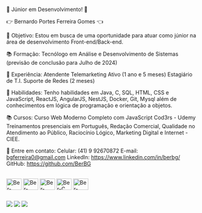 🌟 Júnior em Desenvolvimento! 🌟

👉 Bernardo Portes Ferreira Gomes 👈

🎯 Objetivo:
Estou em busca de uma oportunidade para atuar como júnior na área de desenvolvimento Front-end/Back-end.

📚 Formação:
Tecnólogo em Análise e Desenvolvimento de Sistemas (previsão de conclusão para Julho de 2024)

💼 Experiência:
Atendente Telemarketing Ativo (1 ano e 5 meses)
Estagiário de T.I. Suporte de Redes (2 meses)

🌟 Habilidades:
Tenho habilidades em Java, C, SQL, HTML, CSS e JavaScript, ReactJS, AngularJS, NestJS, Docker, Git, Mysql além de conhecimentos em lógica de programação e orientação a objetos.

📚 Cursos:
Curso Web Moderno Completo com JavaScript Cod3rs - Udemy
Treinamentos presenciais em Português, Redação Comercial, Qualidade no Atendimento ao Público, Raciocínio Lógico, Marketing Digital e Internet - CIEE.

📩 Entre em contato:
Celular: (41) 9 92670872
E-mail: bgferreira0@gmail.com
LinkedIn: https://www.linkedin.com/in/berbg/
GitHub: https://github.com/BerBG

<div style="display: inline_block"><br>
  <img align="center" alt="Ber-JAVASCRIPT" height="30" width="40"src="https://cdn.jsdelivr.net/gh/devicons/devicon/icons/javascript/javascript-original.svg" />
  <img align="center" alt="Ber-HTML" height="30" width="40" src="https://cdn.jsdelivr.net/gh/devicons/devicon/icons/html5/html5-original.svg" />
  <img align="center" alt="Ber-CSS" height="30" width="40" src="https://cdn.jsdelivr.net/gh/devicons/devicon/icons/css3/css3-original.svg" />
  <img align="center" alt="Ber-C" height="30" width="40" src="https://cdn.jsdelivr.net/gh/devicons/devicon/icons/c/c-original.svg" />
  <img align="center" alt="Ber-JAVA" height="30" width="40" src="https://cdn.jsdelivr.net/gh/devicons/devicon/icons/java/java-original.svg" />

  ##
 
<div> 
  <a href="https://www.instagram.com/ber_portes/" target="_blank"><img src="https://img.shields.io/badge/-Instagram-%23E4405F?style=for-the-badge&logo=instagram&logoColor=white" target="_blank"></a>
  <a href = "mailto:bgferreira0@gmail.com"><img src="https://img.shields.io/badge/-Gmail-%23333?style=for-the-badge&logo=gmail&logoColor=white" target="_blank"></a>
  <a href="https://www.linkedin.com/in/berbg/" target="_blank"><img src="https://img.shields.io/badge/-LinkedIn-%230077B5?style=for-the-badge&logo=linkedin&logoColor=white" target="_blank"></a> 
</div>
